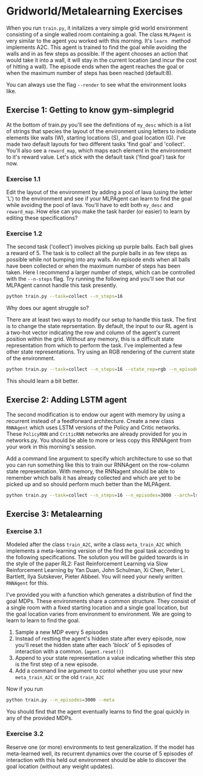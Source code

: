 # Gridworld/Metalearning Exercises
When you run `train.py`, it initalizes a very simple grid world environment consisting of a single walled room containing a goal. The class `MLPAgent` is very similar to the agent you worked with this morning. It's `learn ` method implements A2C. This agent is trained to find the goal while avoiding the walls and in as few steps as possible. If the agent chooses an action that would take it into a wall, it will stay in the current location (and incur the cost of hitting a wall). The episode ends when the agent reaches the goal or when the maximum number of steps has been reached (default:8).

You can always use the flag `--render` to see what the environment looks like. 

## Exercise 1: Getting to know gym-simplegrid
At the bottom of train.py you'll see the definitions of `my_desc` which is a list of strings that species the layout of the environment using letters to indicate elements like walls (W), starting locations (S), and goal location (G). I've made two default layouts for two different tasks 'find goal' and 'collect'. You'll also see a `reward_map`, which maps each element in the environment to it's reward value. Let's stick with the default task ('find goal') task for now.

### Exercise 1.1 
Edit the layout of the environment by adding a pool of lava (using the letter 'L') to the environment and see if your MLPAgent can learn to find the goal while avoiding the pool of lava. You'll have to edit both `my_desc` and `reward_map`. How else can you make the task harder (or easier) to learn by editing these specifications? 

### Exercise 1.2
The second task ('collect') involves picking up purple balls. Each ball gives a reward of 5. The task is to collect all the purple balls in as few steps as possible while not bumping into any walls. An episode ends when all balls have been collected or when the maximum number of steps has been taken. Here I recommend a larger number of steps, which can be controlled with the `--n-steps` flag. Try running the following and you'll see that our MLPAgent cannot handle this task presently.
```bash
python train.py --task=collect --n_steps=16 
```
Why does our agent struggle so? 

There are at least two ways to modify our setup to handle this task. The first is to change the state reprsentation. By default, the input to our RL agent is a two-hot vector indicating the row and column of the agent's current position within the grid. Without any memory, this is a difficult state representation from which to perform the task. I've implemented a few other state representations. Try using an RGB rendering of the current state of the environment.
```bash
python train.py --task=collect --n_steps=16 --state_rep=rgb --n_episodes=3000
```
This should learn a bit better.

## Exercise 2: Adding LSTM agent
The second modification is to endow our agent with memory by using a recurrent instead of a feedforward architecture. Create a new class `RNNAgent` which uses LSTM versions of the Policy and Critic networks. These `PolicyRNN` and `CriticRNN` networks are already provided for you in networks.py. You should be able to more or less copy this RNNAgent from your work in this morning's session. 

Add a command line argument to specify which architecture to use so that you can run something like this to train our RNNAgent on the row-column state representation. With memory, the RNNagent should be able to remember which balls it has already collected and which are yet to be picked up and so should perform much better than the MLPAgent.
```bash
python train.py --task=collect --n_steps=16 --n_episodes=3000 --arch=lstm
```

## Exercise 3: Metalearning
### Exercise 3.1
Modeled after the class `train_A2C`, write a class `meta_train_A2C` which implements a meta-learning version of the find the goal task according to the following specifications. The solution you will be guided towards is in the style of the paper RL2: Fast Reinforcement Learning via Slow Reinforcement Learning by Yan Duan, John Schulman, Xi Chen, Peter L. Bartlett, Ilya Sutskever, Pieter Abbeel. You will need your newly written `RNNAgent` for this.

I've provided you with a function which generates a distribution of find the goal MDPs. These environments share a common structure. They consist of a single room with a fixed starting location and a single goal location, but the goal location varies from environment to environment. We are going to learn to learn to find the goal. 

1. Sample a new MDP every 5 episodes
2. Instead of restting the agent's hidden state after every episode, now you'll reset the hidden state after each 'block' of 5 episodes of interaction with a common. (`agent.reset()`)
3. Append to your state representation a value indicating whether this step is the first step of a new episode.
4. Add a command line argument to contol whether you use your new `meta_train_A2C` or the old `train_A2C`

Now if you run 
```bash
python train.py --n_episodes=3000 --meta
```
You should find that the agent eventually learns to find the goal quickly in any of the provided MDPs.

### Exercise 3.2
Reserve one (or more) environments to test generalization. If the model has meta-learned well, its recurrent dynamics over the course of 5 episodes of interaction with this held out environment should be able to discover the goal location (without any weight updates).

<!-- ### Exercise 3.3
Plot  -->

# 